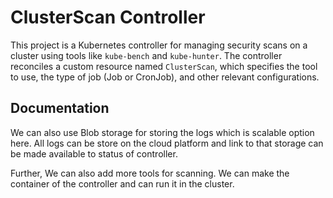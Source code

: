 # ClusterScan Controller

This project is a Kubernetes controller for managing security scans on a cluster using tools like `kube-bench` and `kube-hunter`. The controller reconciles a custom resource named `ClusterScan`, which specifies the tool to use, the type of job (Job or CronJob), and other relevant configurations.

##

## Documentation

We can also use Blob storage for storing the logs which is scalable option here. All logs can be store on the cloud platform and link to that storage can be made available to status of controller.

Further, We can also add more tools for scanning. We can make the container of the controller and can run it in the cluster.
